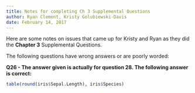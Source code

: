 ```yaml
---
title: Notes for completing Ch 3 Supplemental Questions
author: Ryan Clement, Kristy Golubiewski-Davis
date: February 14, 2017
---
```


Here are some notes on issues that came up for Kristy and Ryan as they did the **Chapter 3** Supplemental Questions.

The following questions have wrong answers or are poorly worded:

**Q26 - The answer given is actually for question 28. The following answer is correct:**

```r
table(round(iris$Sepal.Length), iris$Species)
```
